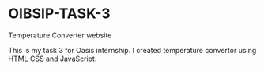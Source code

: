 # OIBSIP-TASK-3
Temperature Converter website

This is my task 3 for Oasis internship. I created temperature convertor using HTML CSS and JavaScript.
